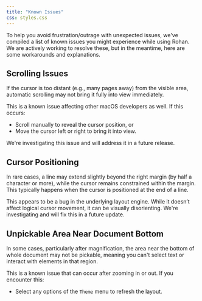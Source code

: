 ```yaml
---
title: "Known Issues"
css: styles.css
---
```


To help you avoid frustration/outrage with unexpected issues, we've compiled a list of known issues you might experience while using Rohan. We are actively working to resolve these, but in the meantime, here are some workarounds and explanations.

## Scrolling Issues

If the cursor is too distant (e.g., many pages away) from the visible area, automatic scrolling may not bring it fully into view immediately.

This is a known issue affecting other macOS developers as well. If this occurs:

- Scroll manually to reveal the cursor position, or
- Move the cursor left or right to bring it into view.

We're investigating this issue and will address it in a future release.

## Cursor Positioning

In rare cases, a line may extend slightly beyond the right margin (by half a character or more), while the cursor remains constrained within the margin. This typically happens when the cursor is positioned at the end of a line.

This appears to be a bug in the underlying layout engine. While it doesn’t affect logical cursor movement, it can be visually disorienting. We're investigating and will fix this in a future update.

## Unpickable Area Near Document Bottom

In some cases, particularly after magnification, the area near the bottom of whole document may not be pickable, meaning you can't select text or interact with elements in that region.

This is a known issue that can occur after zooming in or out. If you encounter this:

- Select any options of the `Theme` menu to refresh the layout.
